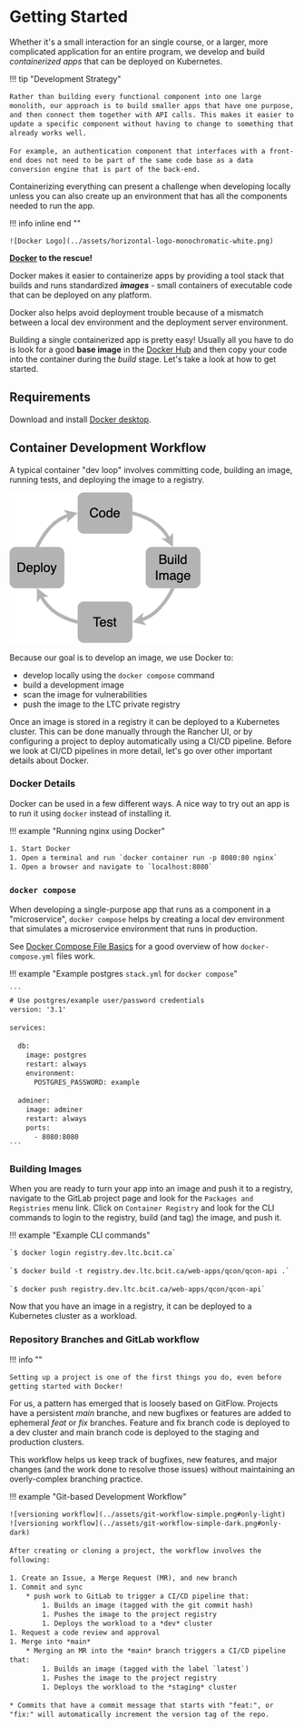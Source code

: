 # Getting Started

Whether it's a small interaction for an single course, or a larger, more complicated application for an entire program, we develop and build *containerized apps* that can be deployed on Kubernetes.

!!! tip "Development Strategy"

    Rather than building every functional component into one large monolith, our approach is to build smaller apps that have one purpose, and then connect them together with API calls. This makes it easier to update a specific component without having to change to something that already works well.

    For example, an authentication component that interfaces with a front-end does not need to be part of the same code base as a data conversion engine that is part of the back-end.

Containerizing everything can present a challenge when developing locally unless you can also create up an environment that has all the components needed to run the app.

!!! info inline end ""

    ![Docker Logo](../assets/horizontal-logo-monochromatic-white.png)

**[Docker](https://docs.docker.com/get-started/) to the rescue!**

Docker makes it easier to containerize apps by providing a tool stack that builds and runs standardized ***images*** - small containers of executable code that can be deployed on any platform.

Docker also helps avoid deployment trouble because of a mismatch between a local dev environment and the deployment server environment.

Building a single containerized app is pretty easy! Usually all you have to do is look for a good **base image** in the [Docker Hub](https://hub.docker.com/) and then copy your code into the container during the *build* stage. Let's take a look at how to get started.

## Requirements

Download and install [Docker desktop](https://www.docker.com/products/docker-desktop).

## Container Development Workflow

A typical container "dev loop" involves committing code, building an image, running tests, and deploying the image to a registry.

![Development Loop](../assets/dev-loop.png)

Because our goal is to develop an image, we use Docker to:

- develop locally using the `docker compose` command
- build a development image
- scan the image for vulnerabilities
- push the image to the LTC private registry

Once an image is stored in a registry it can be deployed to a Kubernetes cluster. This can be done manually through the Rancher UI, or by configuring a project to deploy automatically using a CI/CD pipeline. Before we look at CI/CD pipelines in more detail, let's go over other important details about Docker.

### Docker Details

Docker can be used in a few different ways. A nice way to try out an app is to run it using `docker` instead of installing it.

!!! example "Running nginx using Docker"

    1. Start Docker
    1. Open a terminal and run `docker container run -p 8080:80 nginx`
    1. Open a browser and navigate to `localhost:8080`

### `docker compose`

When developing a single-purpose app that runs as a component in a "microservice", `docker compose` helps by creating a local dev environment that simulates a microservice environment that runs in production.

See [Docker Compose File Basics](https://takacsmark.com/docker-compose-tutorial-beginners-by-example-basics/#compose-file-basics) for a good overview of how `docker-compose.yml` files work.

!!! example "Example postgres `stack.yml` for `docker compose`"

    ```
    # Use postgres/example user/password credentials
    version: '3.1'

    services:

      db:
        image: postgres
        restart: always
        environment:
          POSTGRES_PASSWORD: example

      adminer:
        image: adminer
        restart: always
        ports:
          - 8080:8080
    ```

### Building Images

When you are ready to turn your app into an image and push it to a registry, navigate to the GitLab project page and look for the `Packages and Registries` menu link. Click on `Container Registry` and look for the CLI commands to login to the registry, build (and tag) the image, and push it.

!!! example "Example CLI commands"

    `$ docker login registry.dev.ltc.bcit.ca`

    `$ docker build -t registry.dev.ltc.bcit.ca/web-apps/qcon/qcon-api .`

    `$ docker push registry.dev.ltc.bcit.ca/web-apps/qcon/qcon-api`

Now that you have an image in a registry, it can be deployed to a Kubernetes cluster as a workload.

### Repository Branches and GitLab workflow

!!! info ""

    Setting up a project is one of the first things you do, even before getting started with Docker!

For us, a pattern has emerged that is loosely based on GitFlow. Projects have a persistent *main* branche, and new bugfixes or features are added to ephemeral *feat* or *fix* branches. Feature and fix branch code is deployed to a dev cluster and main branch code is deployed to the staging and production clusters.

This workflow helps us keep track of bugfixes, new features, and major changes (and the work done to resolve those issues) without maintaining an overly-complex branching practice.

!!! example "Git-based Development Workflow"

    ![versioning workflow](../assets/git-workflow-simple.png#only-light)
    ![versioning workflow](../assets/git-workflow-simple-dark.png#only-dark)

    After creating or cloning a project, the workflow involves the following:

    1. Create an Issue, a Merge Request (MR), and new branch
    1. Commit and sync
        * push work to GitLab to trigger a CI/CD pipeline that:
            1. Builds an image (tagged with the git commit hash)
            1. Pushes the image to the project registry
            1. Deploys the workload to a *dev* cluster
    1. Request a code review and approval
    1. Merge into *main*
        * Merging an MR into the *main* branch triggers a CI/CD pipeline that:
            1. Builds an image (tagged with the label `latest`)
            1. Pushes the image to the project registry
            1. Deploys the workload to the *staging* cluster

    * Commits that have a commit message that starts with "feat:", or "fix:" will automatically increment the version tag of the repo.
